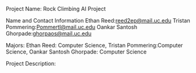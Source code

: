 Project Name:
Rock Climbing AI Project

Name and Contact Information
Ethan Reed:reed2ep@mail.uc.edu
Tristan Pommering:Pommertl@mail.uc.edu
Oankar Santosh Ghorpade:ghorpaos@mail.uc.edu

Majors:
Ethan Reed: Computer Science,
Tristan Pommering:Computer Science,
Oankar Santosh Ghorpade: Computer Science

Project Description:
